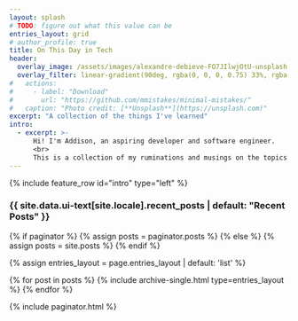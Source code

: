 ```yaml
---
layout: splash
# TODO: figure out what this value can be
entries_layout: grid
# author_profile: true
title: On This Day in Tech
header:
  overlay_image: /assets/images/alexandre-debieve-FO7JIlwjOtU-unsplash.jpg
  overlay_filter: linear-gradient(90deg, rgba(0, 0, 0, 0.75) 33%, rgba(0, 0, 0, 0.5))
#   actions:
#     - label: "Download"
#       url: "https://github.com/mmistakes/minimal-mistakes/"
#   caption: "Photo credit: [**Unsplash**](https://unsplash.com)"
excerpt: "A collection of the things I've learned"
intro:
  - excerpt: >-
      Hi! I'm Addison, an aspiring developer and software engineer.
      <br>
      This is a collection of my ruminations and musings on the topics I've studied on my journey in tech.
---
```


{% include feature_row id="intro" type="left" %}

<h3 class="archive__subtitle">{{ site.data.ui-text[site.locale].recent_posts | default: "Recent Posts" }}</h3>

{% if paginator %}
  {% assign posts = paginator.posts %}
{% else %}
  {% assign posts = site.posts %}
{% endif %}

{% assign entries_layout = page.entries_layout | default: 'list' %}
<div class="entries-{{ entries_layout }}">
  {% for post in posts %}
    {% include archive-single.html type=entries_layout %}
  {% endfor %}
</div>

{% include paginator.html %}
